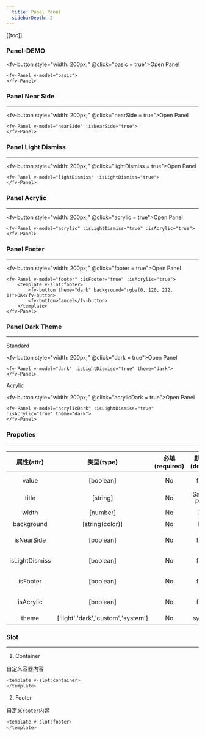 ```yaml
---
  title: Panel Panel
  sidebarDepth: 2
---
```

  
[[toc]]

### Panel-DEMO

<script>
export default {
    data () {
        return {
            basic: false,
            nearSide: false,
            lightDismiss: false,
            acrylic: false,
            footer: false,
            dark: false,
            acrylicDark: false
        }
    }
}
</script>

<fv-button style="width: 200px;" @click="basic = true">Open Panel</fv-button>
<fv-Panel v-model="basic">
</fv-Panel>

```vue
<fv-Panel v-model="basic">
</fv-Panel>
```

### Panel Near Side
---

<fv-button style="width: 200px;" @click="nearSide = true">Open Panel</fv-button>
<fv-Panel v-model="nearSide" :isNearSide="true">
</fv-Panel>

```vue
<fv-Panel v-model="nearSide" :isNearSide="true">
</fv-Panel>
```

### Panel Light Dismiss
---

<fv-button style="width: 200px;" @click="lightDismiss = true">Open Panel</fv-button>
<fv-Panel v-model="lightDismiss" :isLightDismiss="true">
</fv-Panel>

```vue
<fv-Panel v-model="lightDismiss" :isLightDismiss="true">
</fv-Panel>
```

### Panel Acrylic
---

<fv-button style="width: 200px;" @click="acrylic = true">Open Panel</fv-button>
<fv-Panel v-model="acrylic" :isLightDismiss="true" :isAcrylic="true">
</fv-Panel>

```vue
<fv-Panel v-model="acrylic" :isLightDismiss="true" :isAcrylic="true">
</fv-Panel>
```

### Panel Footer
---

<fv-button style="width: 200px;" @click="footer = true">Open Panel</fv-button>
<fv-Panel v-model="footer" :isFooter="true" :isAcrylic="true">
<template v-slot:footer>
    <fv-button theme="dark" background="rgba(0, 120, 212, 1)">OK</fv-button>
    <fv-button @click="footer = false">Cancel</fv-button>
</template>
</fv-Panel>

```vue
<fv-Panel v-model="footer" :isFooter="true" :isAcrylic="true">
    <template v-slot:footer>
        <fv-button theme="dark" background="rgba(0, 120, 212, 1)">OK</fv-button>
        <fv-button>Cancel</fv-button>
    </template>
</fv-Panel>
```

### Panel Dark Theme
---

Standard

<fv-button style="width: 200px;" @click="dark = true">Open Panel</fv-button>
<fv-Panel v-model="dark" :isLightDismiss="true" theme="dark">
</fv-Panel>

```vue
<fv-Panel v-model="dark" :isLightDismiss="true" theme="dark">
</fv-Panel>
```

Acrylic

<fv-button style="width: 200px;" @click="acrylicDark = true">Open Panel</fv-button>
<fv-Panel v-model="acrylicDark" :isLightDismiss="true" :isAcrylic="true" theme="dark">
</fv-Panel>

```vue
<fv-Panel v-model="acrylicDark" :isLightDismiss="true" :isAcrylic="true" theme="dark">
</fv-Panel>
```

### Propoties
---
|   属性(attr)   |             类型(type)             | 必填(required) | 默认值(default) |    说明(statement)    |
|:--------------:|:----------------------------------:|:--------------:|:---------------:|:---------------------:|
|     value      |             [boolean]              |       No       |      false      |   显示/隐藏`Panel`    |
|     title      |              [string]              |       No       |  Sample Panel   |         标题          |
|     width      |              [number]              |       No       |       340       |         宽度          |
|   background   |          [string(color)]           |       No       |       N/A       |     `Panel`背景色     |
|   isNearSide   |             [boolean]              |       No       |      false      |    是否从左侧显示     |
| isLightDismiss |             [boolean]              |       No       |      false      |  是否单击空白处关闭   |
|    isFooter    |             [boolean]              |       No       |      false      |   是否显示底部控制    |
|   isAcrylic    |             [boolean]              |       No       |      false      | 是否开启`Acrylic`效果 |
|     theme      | ['light','dark','custom','system'] |       No       |     system      |         主题          |

### Slot
---
1. Container

自定义容器内容

```javascript
<template v-slot:container>
</template>
```

2. Footer

自定义`Footer`内容

```javascript
<template v-slot:footer>
</template>
```